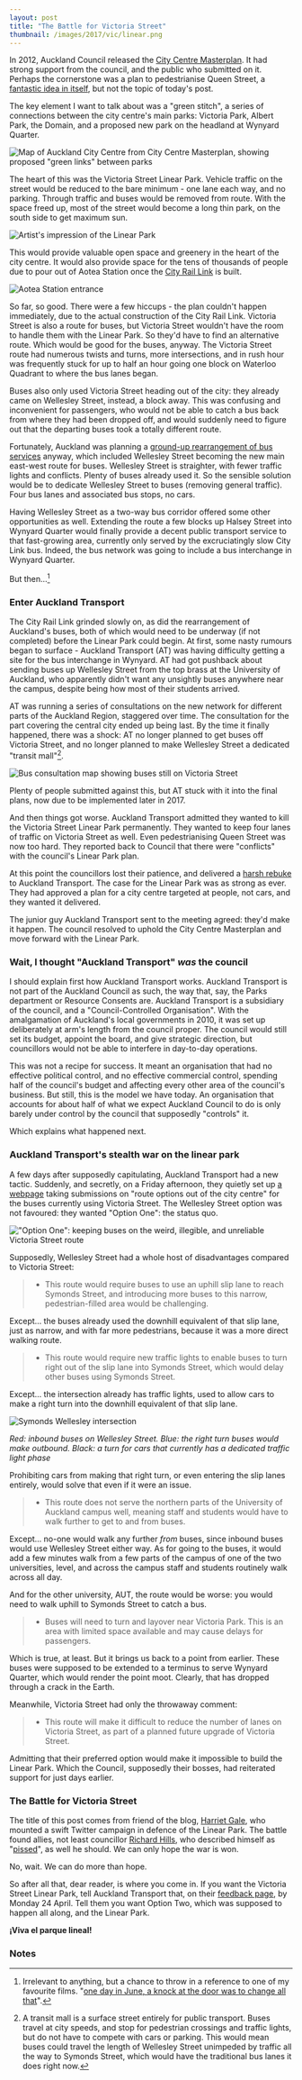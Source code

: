 ```yaml
---
layout: post
title: "The Battle for Victoria Street"
thumbnail: /images/2017/vic/linear.png
---
```


In 2012, Auckland Council released the [City Centre Masterplan](http://www.aucklandcouncil.govt.nz/EN/planspoliciesprojects/plansstrategies/ccmp/Pages/home.aspx). It had strong support from the council, and the public who submitted on it. Perhaps the cornerstone was a plan to pedestrianise Queen Street, a [fantastic idea in itself](https://www.greaterauckland.org.nz/2016/04/04/queen-st-lots-of-people-few-vehicles/), but not the topic of today's post.

The key element I want to talk about was a "green stitch", a series of connections between the city centre's main parks: Victoria Park, Albert Park, the Domain, and a proposed new park on the headland at Wynyard Quarter.

![Map of Auckland City Centre from City Centre Masterplan, showing proposed "green links" between parks](/images/2017/vic/green_stitch.png)

The heart of this was the Victoria Street Linear Park. Vehicle traffic on the street would be reduced to the bare minimum - one lane each way, and no parking. Through traffic and buses would be removed from route. With the space freed up, most of the street would become a long thin park, on the south side to get maximum sun.

![Artist's impression of the Linear Park](/images/2017/vic/linear.png)

This would provide valuable open space and greenery in the heart of the city centre. It would also provide space for the tens of thousands of people due to pour out of Aotea Station once the [City Rail Link](https://at.govt.nz/projects-roadworks/city-rail-link/) is built.

![Aotea Station entrance](/images/2017/vic/aotea-station-entrance.jpg)

So far, so good. There were a few hiccups - the plan couldn't happen immediately, due to the actual construction of the City Rail Link. Victoria Street is also a route for buses, but Victoria Street wouldn't have the room to handle them with the Linear Park. So they'd have to find an alternative route. Which would be good for the buses, anyway. The Victoria Street route had numerous twists and turns, more intersections, and in rush hour was frequently stuck for up to half an hour going one block on Waterloo Quadrant to where the bus lanes began.

Buses also only used Victoria Street heading out of the city: they already came on Wellesley Street, instead, a block away. This was confusing and inconvenient for passengers, who would not be able to catch a bus back from where they had been dropped off, and would suddenly need to figure out that the departing buses took a totally different route.

Fortunately, Auckland was planning a [ground-up rearrangement of bus services](https://www.greaterauckland.org.nz/2014/07/05/bring-on-the-new-network/) anyway, which included Wellesley Street becoming the new main east-west route for buses. Wellesley Street is straighter, with fewer traffic lights and conflicts. Plenty of buses already used it. So the sensible solution would be to dedicate Wellesley Street to buses (removing general traffic). Four bus lanes and associated bus stops, no cars.

Having Wellesley Street as a two-way bus corridor offered some other opportunities as well. Extending the route a few blocks up Halsey Street into Wynyard Quarter would finally provide a decent public transport service to that fast-growing area, currently only served by the excruciatingly slow City Link bus. Indeed, the bus network was going to include a bus interchange in Wynyard Quarter.

But then...[^1]

### Enter Auckland Transport

The City Rail Link grinded slowly on, as did the rearrangement of Auckland's buses, both of which would need to be underway (if not completed) before the Linear Park could begin. At first, some nasty rumours began to surface - Auckland Transport (AT) was having difficulty getting a site for the bus interchange in Wynyard. AT had got pushback about sending buses up Wellesley Street from the top brass at the University of Auckland, who apparently didn't want any unsightly buses anywhere near the campus, despite being how most of their students arrived.

AT was running a series of consultations on the new network for different parts of the Auckland Region, staggered over time. The consultation for the part covering the central city ended up being last. By the time it finally happened, there was a shock: AT no longer planned to get buses off Victoria Street, and no longer planned to make Wellesley Street a dedicated "transit mall"[^2].

![Bus consultation map showing buses still on Victoria Street](/images/2017/vic/but-then.png)

Plenty of people submitted against this, but AT stuck with it into the final plans, now due to be implemented later in 2017.

And then things got worse. Auckland Transport admitted they wanted to kill the Victoria Street Linear Park permanently. They wanted to keep four lanes of traffic on Victoria Street as well. Even pedestrianising Queen Street was now too hard. They reported back to Council that there were "conflicts" with the council's Linear Park plan.

At this point the councillors lost their patience, and delivered a [harsh rebuke](https://www.greaterauckland.org.nz/2017/03/30/council-push-for-people-oriented-city-centre/) to Auckland Transport. The case for the Linear Park was as strong as ever. They had approved a plan for a city centre targeted at people, not cars, and they wanted it delivered.

The junior guy Auckland Transport sent to the meeting agreed: they'd make it happen. The council resolved to uphold the City Centre Masterplan and move forward with the Linear Park.

### Wait, I thought "Auckland Transport" _was_ the council

I should explain first how Auckland Transport works. Auckland Transport is not part of the Auckland Council as such, the way that, say, the Parks department or Resource Consents are. Auckland Transport is a subsidiary of the council, and a "Council-Controlled Organisation". With the amalgamation of Auckland's local governments in 2010, it was set up deliberately at arm's length from the council proper. The council would still set its budget, appoint the board, and give strategic direction, but councillors would not be able to interfere in day-to-day operations.

This was not a recipe for success. It meant an organisation that had no effective political control, and no effective commercial control, spending half of the council's budget and affecting every other area of the council's business. But still, this is the model we have today. An organisation that accounts for about half of what we expect Auckland Council to do is only barely under control by the council that supposedly "controls" it.

Which explains what happened next.

### Auckland Transport's stealth war on the linear park

A few days after supposedly capitulating, Auckland Transport had a new tactic. Suddenly, and secretly, on a Friday afternoon, they quietly set up [a webpage](https://at.govt.nz/projects-roadworks/midtown-bus-route/) taking submissions on "route options out of the city centre" for the buses currently using Victoria Street. The Wellesley Street option was not favoured: they wanted "Option One": the status quo.

!["Option One": keeping buses on the weird, illegible, and unreliable Victoria Street route](/images/2017/vic/option-1-map.w800.jpg)

Supposedly, Wellesley Street had a whole host of disadvantages compared to Victoria Street:

> * This route would require buses to use an uphill slip lane to reach Symonds Street, and introducing more buses to this narrow, pedestrian-filled area would be challenging. 

Except... the buses already used the downhill equivalent of that slip lane, just as narrow, and with far more pedestrians, because it was a more direct walking route.

> * This route would require new traffic lights to enable buses to turn right out of the slip lane into Symonds Street, which would delay other buses using Symonds Street.

Except... the intersection already has traffic lights, used to allow cars to make a right turn into the downhill equivalent of that slip lane.

![Symonds Wellesley intersection](/images/2017/vic/turns.png)

*Red: inbound buses on Wellesley Street. Blue: the right turn buses would make outbound. Black: a turn for cars that currently has a dedicated traffic light phase*

Prohibiting cars from making that right turn, or even entering the slip lanes entirely, would solve that even if it were an issue.

> * This route does not serve the northern parts of the University of Auckland campus well, meaning staff and students would have to walk further to get to and from buses.

Except... no-one would walk any further _from_ buses, since inbound buses would use Wellesley Street either way. As for going to the buses, it would add a few minutes walk from a few parts of the campus of one of the two universities, level, and across the campus staff and students routinely walk across all day.

And for the other university, AUT, the route would be worse: you would need to walk uphill to Symonds Street to catch a bus.

> * Buses will need to turn and layover near Victoria Park. This is an area with limited space available and may cause delays for passengers. 

Which is true, at least. But it brings us back to a point from earlier. These buses were supposed to be extended to a terminus to serve Wynyard Quarter, which would render the point moot. Clearly, that has dropped through a crack in the Earth.

Meanwhile, Victoria Street had only the throwaway comment:

> * This route will make it difficult to reduce the number of lanes on Victoria Street, as part of a planned future upgrade of Victoria Street.

Admitting that their preferred option would make it impossible to build the Linear Park. Which the Council, supposedly their bosses, had reiterated support for just days earlier.

### The Battle for Victoria Street

The title of this post comes from friend of the blog, [Harriet Gale](https://twitter.com/Gale1212Harriet/status/847693581326336000), who mounted a swift Twitter campaign in defence of the Linear Park. The battle found allies, not least councillor [Richard Hills](https://twitter.com/richardhills777/status/847720119782395904), who described himself as "[pissed](https://twitter.com/richardhills777/status/847718485794799616)", as well he should. We can only hope the war is won.

No, wait. We can do more than hope.

So after all that, dear reader, is where you come in. If you want the Victoria Street Linear Park, tell Auckland Transport that, on their [feedback page](https://at.govt.nz/projects-roadworks/midtown-bus-route/), by Monday 24 April. Tell them you want Option Two, which was supposed to happen all along, and the Linear Park.

**¡Viva el parque lineal!**

### Notes

[^1]: Irrelevant to anything, but a chance to throw in a reference to one of my favourite films. "[one day in June, a knock at the door was to change all that](https://youtu.be/OUUVYlVYNR4?t=5m16s)".

[^2]: A transit mall is a surface street entirely for public transport. Buses travel at city speeds, and stop for pedestrian crossings and traffic lights, but do not have to compete with cars or parking. This would mean buses could travel the length of Wellesley Street unimpeded by traffic all the way to Symonds Street, which would have the traditional bus lanes it does right now.